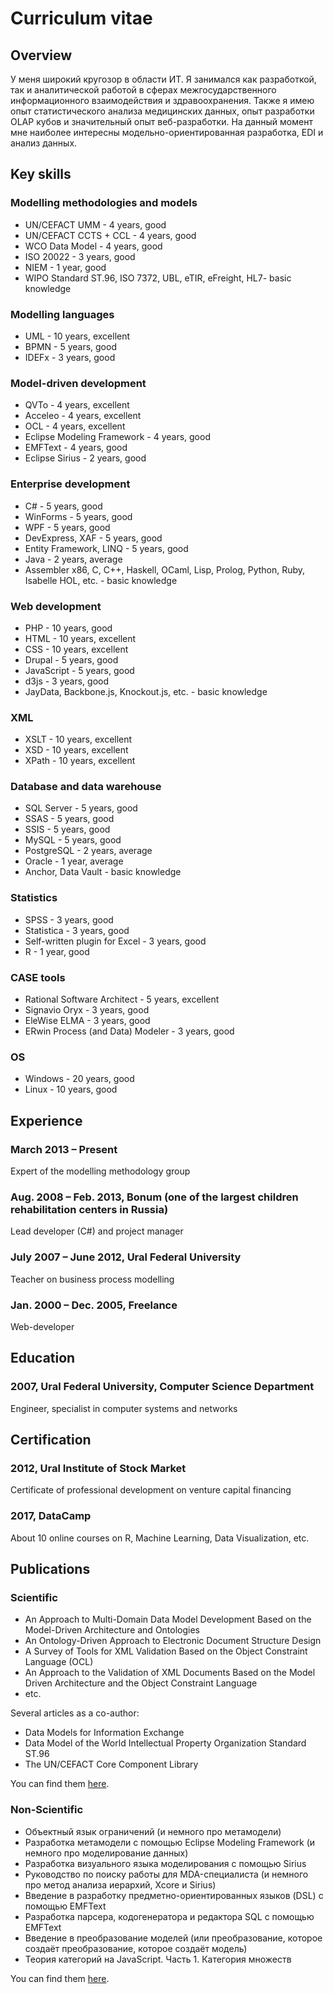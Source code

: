 # Curriculum vitae

## Overview

У меня широкий кругозор в области ИТ. Я занимался как разработкой, так и аналитической работой в сферах межгосударственного информационного взаимодействия и здравоохранения. Также я имею опыт статистического анализа медицинских данных, опыт разработки OLAP кубов и значительный опыт веб-разработки. На данный момент мне наиболее интересны модельно-ориентированная разработка, EDI и анализ данных.

## Key skills

### Modelling methodologies and models

- UN/CEFACT UMM - 4 years, good
- UN/CEFACT CCTS + CCL - 4 years, good
- WCO Data Model - 4 years, good
- ISO 20022 - 3 years, good
- NIEM - 1 year, good
- WIPO Standard ST.96, ISO 7372, UBL, eTIR, eFreight, HL7- basic knowledge

### Modelling languages

- UML - 10 years, excellent
- BPMN - 5 years, good
- IDEFx - 3 years, good

### Model-driven development

- QVTo - 4 years, excellent
- Acceleo - 4 years, excellent
- OCL - 4 years, excellent
- Eclipse Modeling Framework - 4 years, good
- EMFText - 4 years, good
- Eclipse Sirius - 2 years, good

### Enterprise development

- C# - 5 years, good
- WinForms - 5 years, good
- WPF - 5 years, good
- DevExpress, XAF - 5 years, good
- Entity Framework, LINQ - 5 years, good
- Java - 2 years, average
- Assembler x86, C, C++, Haskell, OCaml, Lisp, Prolog, Python, Ruby, Isabelle HOL, etc. - basic knowledge

### Web development

- PHP - 10 years, good
- HTML - 10 years, excellent
- CSS - 10 years, excellent
- Drupal - 5 years, good
- JavaScript - 5 years, good
- d3js - 3 years, good
- JayData, Backbone.js, Knockout.js, etc. - basic knowledge

### XML

- XSLT - 10 years, excellent
- XSD - 10 years, excellent
- XPath - 10 years, excellent

### Database and data warehouse

- SQL Server - 5 years, good
- SSAS - 5 years, good
- SSIS - 5 years, good
- MySQL - 5 years, good
- PostgreSQL - 2 years, average
- Oracle - 1 year, average
- Anchor, Data Vault - basic knowledge

### Statistics

- SPSS - 3 years, good
- Statistica - 3 years, good
- Self-written plugin for Excel - 3 years, good
- R - 1 year, good

### CASE tools

- Rational Software Architect - 5 years, excellent
- Signavio Oryx - 3 years, good
- EleWise ELMA - 3 years, good
- ERwin Process (and Data) Modeler - 3 years, good

### OS

- Windows - 20 years, good
- Linux - 10 years, good

## Experience

### March 2013 – Present
Expert of the modelling methodology group



### Aug. 2008 – Feb. 2013, Bonum (one of the largest children rehabilitation centers in Russia)
Lead developer (C#) and project manager

### July 2007 – June 2012, Ural Federal University
Teacher on business process modelling

### Jan. 2000 – Dec. 2005, Freelance
Web-developer

## Education

### 2007, Ural Federal University, Computer Science Department
Engineer, specialist in computer systems and networks

## Certification

### 2012, Ural Institute of Stock Market
Certificate of professional development on venture capital financing

### 2017, DataCamp
About 10 online courses on R, Machine Learning, Data Visualization, etc.

## Publications

### Scientific

- An Approach to Multi-Domain Data Model Development Based on the Model-Driven Architecture and Ontologies
- An Ontology-Driven Approach to Electronic Document Structure Design
- A Survey of Tools for XML Validation Based on the Object Constraint Language (OCL)
- An Approach to the Validation of XML Documents Based on the Model Driven Architecture and the Object Constraint Language
- etc.

Several articles as a co-author:
- Data Models for Information Exchange
- Data Model of the World Intellectual Property Organization Standard ST.96
- The UN/CEFACT Core Component Library

You can find them [here](https://www.researchgate.net/profile/Denis_Nikiforov3).

### Non-Scientific

- Объектный язык ограничений (и немного про метамодели)
- Разработка метамодели с помощью Eclipse Modeling Framework (и немного про моделирование данных)
- Разработка визуального языка моделирования с помощью Sirius
- Руководство по поиску работы для MDA-специалиста (и немного про метод анализа иерархий, Xcore и Sirius)
- Введение в разработку предметно-ориентированных языков (DSL) с помощью EMFText
- Разработка парсера, кодогенератора и редактора SQL с помощью EMFText
- Введение в преобразование моделей (или преобразование, которое создаёт преобразование, которое создаёт модель)
- Теория категорий на JavaScript. Часть 1. Категория множеств

You can find them [here](https://habrahabr.ru/users/ares_ekb/posts/).
